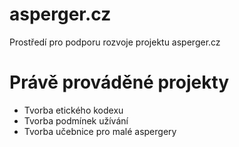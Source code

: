 asperger.cz
===========

Prostředí pro podporu rozvoje projektu asperger.cz

Právě prováděné projekty
===========

* Tvorba etického kodexu
* Tvorba podmínek užívání
* Tvorba učebnice pro malé aspergery

